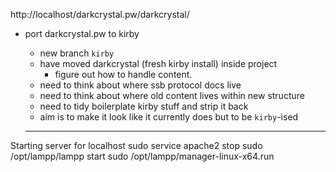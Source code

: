 http://localhost/darkcrystal.pw/darkcrystal/

- port darkcrystal.pw to kirby
	- new branch `kirby`
	- have moved darkcrystal (fresh kirby install) inside project
		- figure out how to handle content.
	- need to think about where ssb protocol docs live
	- need to think about where old content lives within new structure
	- need to tidy boilerplate kirby stuff and strip it back
	- aim is to make it look like it currently does but to be `kirby`-ised


	---
Starting server for localhost
sudo service apache2 stop
sudo /opt/lampp/lampp start
sudo /opt/lampp/manager-linux-x64.run
